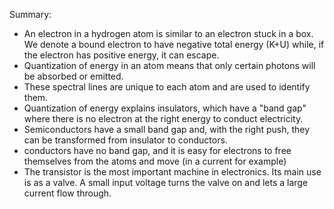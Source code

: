 Summary: 
- An electron in a hydrogen atom is similar to an electron stuck in a box. We denote a bound electron to have negative total energy (K+U) while, if the electron has positive energy, it can escape.
- Quantization of energy in an atom means that only certain photons will be absorbed or emitted.
- These spectral lines are unique to each atom and are used to identify them.
- Quantization of energy explains insulators, which have a "band gap" where there is no electron at the right energy to conduct electricity.
- Semiconductors have a small band gap and, with the right push, they can be transformed from insulator to conductors.
- conductors have no band gap, and it is easy for electrons to free themselves from the atoms and move (in a current for example)
- The transistor is the most important machine in electronics. Its main use is as a valve. A small input voltage turns the valve on and lets a large current flow through.

